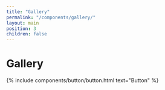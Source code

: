 ```yaml
---
title: "Gallery"
permalink: "/components/gallery/"
layout: main
position: 3
children: false
---
```


<h1>Gallery</h1>
{% include components/button/button.html text="Button" %}